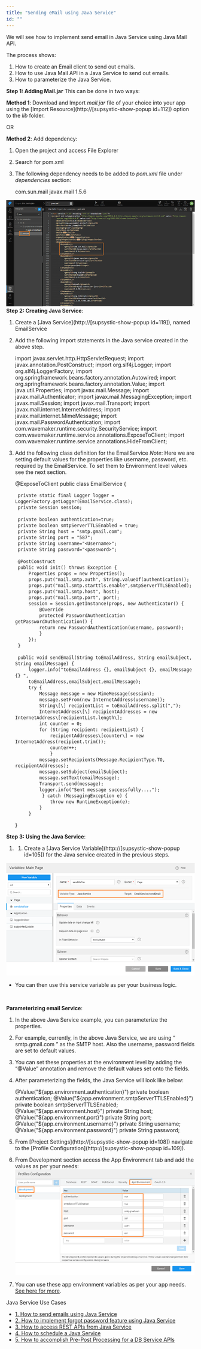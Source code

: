 ```yaml
---
title: "Sending eMail using Java Service"
id: ""
---
```


We will see how to implement send email in Java Service using Java Mail API.

The process shows:

1. How to create an Email client to send out emails.
2. How to use Java Mail API in a Java Service to send out emails.
3. How to parameterize the Java Service.

**Step 1: Adding Mail.jar** This can be done in two ways:

**Method 1**: Download and Import _mail.jar_ file of your choice into your app using the [Import Resource](http://[supsystic-show-popup id=112]) option to the _lib_ folder.

OR

**Method 2**: Add dependency:

1. Open the project and access File Explorer
2. Search for pom.xml
3. The following dependency needs to be added to _pom.xml_ file under _dependencies_ section:
    
    <dependency>
        <groupId>com.sun.mail</groupId> 
        <artifactId>javax.mail</artifactId> 
        <version>1.5.6</version> 
    </dependency>
    

[![](./assets/email_pom.png)](./assets/email_pom.png)**Step 2: Creating Java Service**:

1. Create a [Java Service](http://[supsystic-show-popup id=119]), named EmailService
2. Add the following import statements in the Java service created in the above step.
    
    import javax.servlet.http.HttpServletRequest;
    import javax.annotation.PostConstruct;
    import org.slf4j.Logger;
    import org.slf4j.LoggerFactory;
    import org.springframework.beans.factory.annotation.Autowired;
    import org.springframework.beans.factory.annotation.Value;
    import java.util.Properties;
    import javax.mail.Message;
    import javax.mail.Authenticator;
    import javax.mail.MessagingException;
    import javax.mail.Session;
    import javax.mail.Transport;
    import javax.mail.internet.InternetAddress;
    import javax.mail.internet.MimeMessage;
    import javax.mail.PasswordAuthentication;
    import com.wavemaker.runtime.security.SecurityService;
    import com.wavemaker.runtime.service.annotations.ExposeToClient;
    import com.wavemaker.runtime.service.annotations.HideFromClient;
    
3. Add the following class definition for the EmailService _Note_: Here we are setting default values for the properties like username, password, etc. required by the EmailService. To set them to Environment level values see the next section.
    
    @ExposeToClient
    public class EmailService {
    
        private static final Logger logger = LoggerFactory.getLogger(EmailService.class);
        private Session session;
    
        private boolean authentication=true;
        private boolean smtpServerTTLSEnabled = true;
        private String host = "smtp.gmail.com";
        private String port = "587";
        private String username="<Username>";
        private String password="<password>";
    
        @PostConstruct
        public void init() throws Exception {
            Properties props = new Properties();
            props.put("mail.smtp.auth", String.valueOf(authentication));
            props.put("mail.smtp.starttls.enable",smtpServerTTLSEnabled);
            props.put("mail.smtp.host", host);
            props.put("mail.smtp.port", port);
            session = Session.getInstance(props, new Authenticator() {
                @Override
                protected PasswordAuthentication getPasswordAuthentication() {
                return new PasswordAuthentication(username, password);
                }
            });
        }
    
        public void sendEmail(String toEmailAddress, String emailSubject, String emailMessage) {
            logger.info("toEmailAddress {}, emailSubject {}, emailMessage {} ",
            toEmailAddress,emailSubject,emailMessage);
            try {
                Message message = new MimeMessage(session);
                message.setFrom(new InternetAddress(username));
                String\[\] recipientList = toEmailAddress.split(",");
                InternetAddress\[\] recipientAddresses = new InternetAddress\[recipientList.length\];
                int counter = 0;
                for (String recipient: recipientList) {
                    recipientAddresses\[counter\] = new InternetAddress(recipient.trim());
                    counter++;
                    }
                message.setRecipients(Message.RecipientType.TO, recipientAddresses);
                message.setSubject(emailSubject);
                message.setText(emailMessage);
                Transport.send(message);
                logger.info("Sent message successfully....");
                 } catch (MessagingException e) {
                    throw new RuntimeException(e);
                }
            }
    }
    

**Step 3: Using the Java Service**:

1. 1. Create a [Java Service Variable](http://[supsystic-show-popup id=105]) for the Java service created in the previous steps.

[![](./assets/email_java_var.png)](./assets/email_java_var.png)

- You can then use this service variable as per your business logic.

 

**Parameterizing email Service**:

1. In the above Java Service example, you can parameterize the properties.
2. For example, currently, in the above Java Service, we are using “ smtp.gmail.com ” as the SMTP host. Also the username, password fields are set to default values.
3. You can set these properties at the environment level by adding the “@Value” annotation and remove the default values set onto the fields.
4. After parameterizing the fields, the Java Service will look like below:
    
    @Value("${app.environment.authentication}")
    private boolean authentication;
    @Value("${app.environment.smtpServerTTLSEnabled}")
    private boolean smtpServerTTLSEnabled;
    @Value("${app.environment.host}")
    private String host;
    @Value("${app.environment.port}")
    private String port;
    @Value("${app.environment.username}")
    private String username;
    @Value("${app.environment.password}")
    private String password;
    
5. From [Project Settings](http://[supsystic-show-popup id=108]) navigate to the [Profile Configuration](http://[supsystic-show-popup id=109]).
6. From Development section access the App Environment tab and add the values as per your needs: [![](./assets/email_app_env.png)](./assets/email_app_env.png)
7. You can use these app environment variables as per your app needs. [See here for more](/learn/how-tos/using-app-environment-properties/).

Java Service Use Cases

- [1\. How to send emails using Java Service](/learn/how-tos/sending-email-using-java-service/)
- [2\. How to implement forgot password feature using Java Service](/learn/how-tos/implementing-forgot-password-feature-using-java-service/)
- [3\. How to access REST APIs from Java Service](/learn/how-tos/accessing-rest-apis-java-service/)
- [4\. How to schedule a Java Service](/learn/how-tos/scheduling-java-service/)
- [5\. How to accomplish Pre-Post Processing for a DB Service APIs](/learn/how-tos/pre-post-processing-db-service-apis/)
